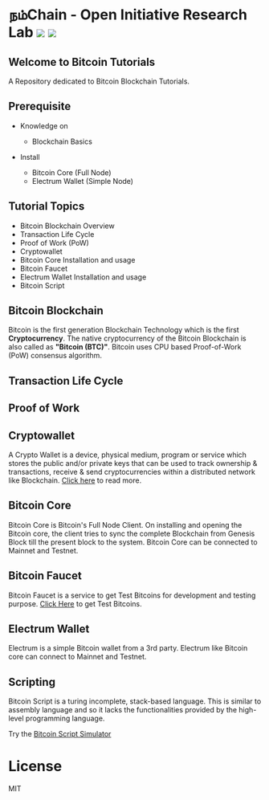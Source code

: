 # நம்Chain - Open Initiative Research Lab ![](https://img.shields.io/badge/Project-Nam-ff69b4.svg) ![](https://img.shields.io/badge/madeby-Ramaguru-blue.svg)

## Welcome to Bitcoin Tutorials

A Repository dedicated to Bitcoin Blockchain Tutorials.

## Prerequisite
- Knowledge on 
    - Blockchain Basics
    
 - Install
    - Bitcoin Core (Full Node)
    - Electrum Wallet (Simple Node)
    
## Tutorial Topics
  - Bitcoin Blockchain Overview
  - Transaction Life Cycle
  - Proof of Work (PoW)
  - Cryptowallet
  - Bitcoin Core Installation and usage
  - Bitcoin Faucet
  - Electrum Wallet Installation and usage
  - Bitcoin Script
          
## Bitcoin Blockchain

Bitcoin is the first generation Blockchain Technology which is the first **Cryptocurrency**.  The native cryptocurrency of the Bitcoin Blockchain is also called as **"Bitcoin (BTC)"**. Bitcoin uses CPU based Proof-of-Work (PoW) consensus algorithm. 

## Transaction Life Cycle

## Proof of Work

## Cryptowallet
A Crypto Wallet is a device, physical medium, program or service which stores the public and/or private keys that can be used to track ownership & transactions, receive & send cryptocurrencies within a distributed network like Blockchain. [Click here](https://namchain.blogspot.com/p/crypto-wallets.html) to read more.

## Bitcoin Core 

Bitcoin Core is Bitcoin's Full Node Client. On installing and opening the Bitcoin core, the client tries to sync the complete Blockchain from Genesis Block till the present block to the system. Bitcoin Core can be connected to Mainnet and Testnet.

## Bitcoin Faucet  

Bitcoin Faucet is a service to get Test Bitcoins for development and testing purpose. [Click Here](https://testnet-faucet.mempool.co/) to get Test Bitcoins.

## Electrum Wallet  

Electrum is a simple Bitcoin wallet from a 3rd party. Electrum like Bitcoin core can connect to Mainnet and Testnet.

## Scripting

Bitcoin Script is a turing incomplete, stack-based language. This is similar to assembly language and so it lacks the functionalities provided by the high-level programming language. 

Try the [Bitcoin Script Simulator](https://siminchen.github.io/bitcoinIDE/build/editor.html)

# License

MIT
